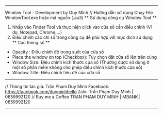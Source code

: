 _________________________________________________________
Window Tool - Development by Duy Minh
// Hướng dẫn sử dụng
Chạy File WindowTool.exe hoặc mã nguồn (.au3)
** Sử dụng công cụ Window Tool **
1. Nhấp vào Finder Tool và thực hiện click vào cửa sổ cần điều chỉnh (Ví dụ: Notepad, Chrome,...)
2. Điều chỉnh các chỉ số trong công cụ để phù hợp với mục đích sử dụng
** Các thông số **
+ Opacity : Điều chỉnh độ trong suốt của cửa sổ
+ Place the window on top (Checkbox): Tùy chọn đặt cửa sổ lên trên cùng
+ Window Size: Điều chỉnh kích thước cửa sổ (Thường được sử dụng ở một số phần mềm không cho phép điều chỉnh kích thước cửa sổ)
+ Window Title: Điều chỉnh tiêu đề của cửa sổ
_________________________________________________________

// Thông tin tác giả: Trần Phạm Duy Minh
   Facebook: https://facebook.com/duyminhhello
   Zalo: Trần Phạm Duy Minh | 0859992120
// Buy me a Coffee
   TRAN PHAM DUY MINH | MBANK | 0859992120

_________________________________________________________
